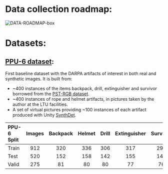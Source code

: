 # Data collection roadmap:
![DATA-ROADMAP-box](https://user-images.githubusercontent.com/63670587/112552855-c6e57e00-8dc3-11eb-9095-fb206b5956a4.png)


# Datasets:  
## [PPU-6 dataset](https://drive.google.com/file/d/1D-oBYlsD2c4dWnMyhtav1_mYnqfNK-ep/view?usp=sharing):  
First baseline dataset with the DARPA artifacts of interest in both real and synthetic images. It is built from:
  - ~400 instances of the items backpack, drill, extinguisher and survivor borrowed from the [PST-RGB dataset](https://github.com/ShreyasSkandanS/pst900_thermal_rgb).
  - ~400 instances of rope and helmet artifacts, in pictures taken by the author at the LTU facilities. 
  - A set of virtual pictures providing ~100 instances of each artifact produced with Unity [SynthDet](https://github.com/Unity-Technologies/SynthDet).
 

| PPU-6 Split | Images   | Backpack | Helmet | Drill | Extinguisher | Survivor | Rope |  
|:------      |:-------: |:-------: |:-----: |:-----:|:------------:|:--------:|:----:| 
| Train       | 912      | 320      | 336    | 306   | 317          |  295     | 309  |  
| Test        | 520      | 152      | 158    | 142   | 155          | 146      | 137  |  
| Valid       | 275      | 81       | 80     | 80    | 77           | 76       | 80   |  
